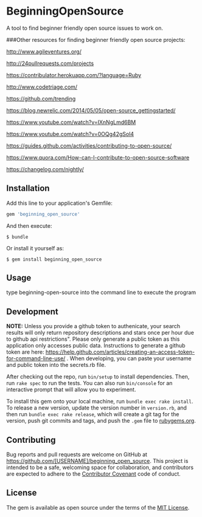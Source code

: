 # BeginningOpenSource

A tool to find beginner friendly open source issues to work on.

###Other resources for finding beginner friendly open source projects:

http://www.agileventures.org/

http://24pullrequests.com/projects

https://contribulator.herokuapp.com/?language=Ruby

http://www.codetriage.com/

https://github.com/trending

https://blog.newrelic.com/2014/05/05/open-source_gettingstarted/

https://www.youtube.com/watch?v=IXnNgLmd6BM

https://www.youtube.com/watch?v=0OQg42gSol4

https://guides.github.com/activities/contributing-to-open-source/

https://www.quora.com/How-can-I-contribute-to-open-source-software

https://changelog.com/nightly/


## Installation

Add this line to your application's Gemfile:

```ruby
gem 'beginning_open_source'
```

And then execute:

    $ bundle

Or install it yourself as:

    $ gem install beginning_open_source

## Usage

type beginning-open-source into the command line to execute the program

## Development

**NOTE:** Unless you provide a github token to authenicate, your search results will only return repository descriptions and stars once per hour due to github api restrictions".  Please only generate a public token as this application only accesses public data.  Instructions to generate a github token are here: https://help.github.com/articles/creating-an-access-token-for-command-line-use/ .  When developing, you can paste your username and public token into the secrets.rb file. 

After checking out the repo, run `bin/setup` to install dependencies. Then, run `rake spec` to run the tests. You can also run `bin/console` for an interactive prompt that will allow you to experiment.

To install this gem onto your local machine, run `bundle exec rake install`. To release a new version, update the version number in `version.rb`, and then run `bundle exec rake release`, which will create a git tag for the version, push git commits and tags, and push the `.gem` file to [rubygems.org](https://rubygems.org).

## Contributing

Bug reports and pull requests are welcome on GitHub at https://github.com/[USERNAME]/beginning_open_source. This project is intended to be a safe, welcoming space for collaboration, and contributors are expected to adhere to the [Contributor Covenant](contributor-covenant.org) code of conduct.


## License

The gem is available as open source under the terms of the [MIT License](http://opensource.org/licenses/MIT).

